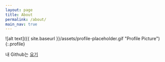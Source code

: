 ```yaml
---
layout: page
title: About
permalink: /about/
main_nav: true
---
```


![alt text]({{ site.baseurl }}/assets/profile-placeholder.gif "Profile Picture"){:.profile}

내 Github는 [요기](https://github.com/Taeho-Kim-0322/)

